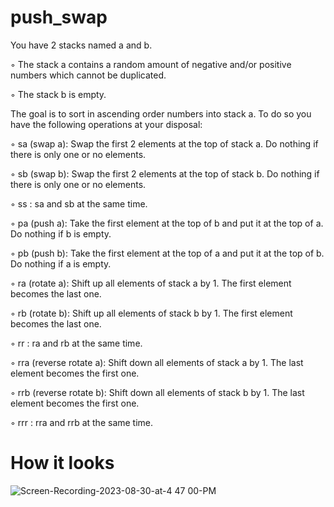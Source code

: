 # push_swap

You have 2 stacks named a and b.

◦ The stack a contains a random amount of negative and/or positive numbers which cannot be duplicated.

◦ The stack b is empty.


The goal is to sort in ascending order numbers into stack a. 
To do so you have the following operations at your disposal:


  ◦ sa (swap a): Swap the first 2 elements at the top of stack a.
  Do nothing if there is only one or no elements.

  ◦ sb (swap b): Swap the first 2 elements at the top of stack b.
  Do nothing if there is only one or no elements.
  
  ◦ ss : sa and sb at the same time.

  ◦ pa (push a): Take the first element at the top of b 
  and put it at the top of a. Do nothing if b is empty.
  
  ◦ pb (push b): Take the first element at the top of a 
  and put it at the top of b. Do nothing if a is empty.
  
  ◦ ra (rotate a): Shift up all elements of stack a by 1.
  The first element becomes the last one.
  
  ◦ rb (rotate b): Shift up all elements of stack b by 1.
  The first element becomes the last one.
  
  ◦ rr : ra and rb at the same time.

  ◦ rra (reverse rotate a): Shift down all elements of stack a by 1.
  The last element becomes the first one.
  
  ◦ rrb (reverse rotate b): Shift down all elements of stack b by 1.
  The last element becomes the first one.
  
  ◦ rrr : rra and rrb at the same time.

# How it looks

![Screen-Recording-2023-08-30-at-4 47 00-PM](https://github.com/mottjes/push_swap/assets/127018222/f0a37407-932d-41e3-b53e-b306974db86b)
